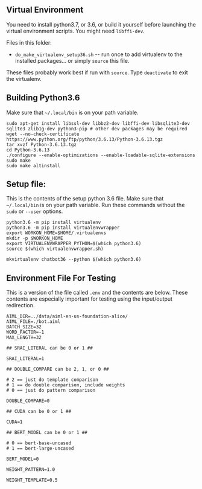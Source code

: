 ## Virtual Environment

You need to install python3.7, or 3.6, or build it yourself before launching the virtual environment scripts. You might need `libffi-dev`.

Files in this folder:
* `do_make_virtualenv_setup36.sh` -- run once to add virtualenv to the installed packages... or simply `source` this file.

These files probably work best if run with `source`. Type `deactivate` to exit the virtualenv.

## Building Python3.6

Make sure that `~/.local/bin` is on your path variable.

```
sudo apt-get install libssl-dev libbz2-dev libffi-dev libsqlite3-dev sqlite3 zlib1g-dev python3-pip # other dev packages may be required
wget --no-check-certificate  https://www.python.org/ftp/python/3.6.13/Python-3.6.13.tgz
tar xvzf Python-3.6.13.tgz 
cd Python-3.6.13
./configure --enable-optimizations --enable-loadable-sqlite-extensions
sudo make 
sudo make altinstall
```


## Setup file:
This is the contents of the setup python 3.6 file. Make sure that `~/.local/bin` is on your path variable.
Run these commands without the `sudo` or `--user` options.

```
python3.6 -m pip install virtualenv
python3.6 -m pip install virtualenvwrapper
export WORKON_HOME=$HOME/.virtualenvs
mkdir -p $WORKON_HOME
export VIRTUALENVWRAPPER_PYTHON=$(which python3.6)
source $(which virtualenvwrapper.sh)

mkvirtualenv chatbot36 --python $(which python3.6)
```

## Environment File For Testing
This is a version of the file called `.env` and the contents are below. These contents are especially important for testing using the input/output redirection.

```
AIML_DIR=../data/aiml-en-us-foundation-alice/
AIML_FILE=./bot.aiml
BATCH_SIZE=32
WORD_FACTOR=-1
MAX_LENGTH=32

## SRAI_LITERAL can be 0 or 1 ##

SRAI_LITERAL=1

## DOUBLE_COMPARE can be 2, 1, or 0 ##

# 2 == just do template comparison
# 1 == do double comparison, include weights
# 0 == just do pattern comparison

DOUBLE_COMPARE=0

## CUDA can be 0 or 1 ##

CUDA=1

## BERT_MODEL can be 0 or 1 ##

# 0 == bert-base-uncased
# 1 == bert-large-uncased

BERT_MODEL=0

WEIGHT_PATTERN=1.0

WEIGHT_TEMPLATE=0.5
```